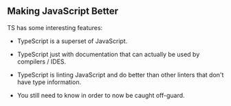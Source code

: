 ## Making JavaScript Better

TS has some interesting features:

- TypeScript is a superset of JavaScript.
- TypeScript just with documentation that can actually be used by compilers / IDES.


 - TypeScript is linting JavaScript and do better than other linters that don't have type information.
 - You still need to know in order to now be caught off-guard.